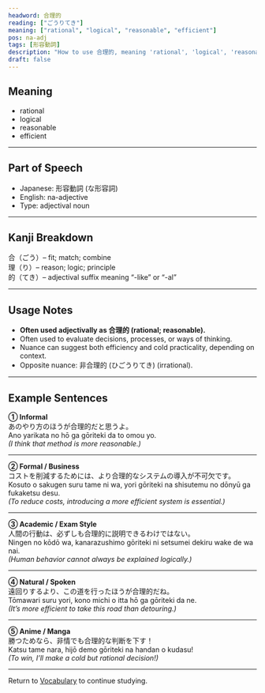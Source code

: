 ```yaml
---
headword: 合理的
reading: ["ごうりてき"]
meaning: ["rational", "logical", "reasonable", "efficient"]
pos: na-adj
tags: [形容動詞]
description: "How to use 合理的, meaning 'rational', 'logical', 'reasonable', 'efficient' in preparation for the JLPT N2."
draft: false
---
```


## Meaning  
- rational  
- logical  
- reasonable  
- efficient  

---

## Part of Speech  
- Japanese: 形容動詞 (な形容詞)  
- English: na-adjective  
- Type: adjectival noun  

---

## Kanji Breakdown  
合（ごう）– fit; match; combine  
理（り）– reason; logic; principle  
的（てき）– adjectival suffix meaning “-like” or “-al”  

---

## Usage Notes  
- **Often used adjectivally as 合理的 (rational; reasonable).**  
- Often used to evaluate decisions, processes, or ways of thinking.  
- Nuance can suggest both efficiency and cold practicality, depending on context.  
- Opposite nuance: 非合理的 (ひごうりてき) (irrational).  

---

## Example Sentences  

**① Informal**  
あのやり方のほうが<span class="text-skin-accent">合理的</span>だと思うよ。  
Ano yarikata no hō ga <span class="text-skin-accent">gōriteki</span> da to omou yo.  
_(I think that method is more <span class="text-skin-accent">reasonable</span>.)_

---

**② Formal / Business**  
コストを削減するためには、より<span class="text-skin-accent">合理的</span>なシステムの導入が不可欠です。  
Kosuto o sakugen suru tame ni wa, yori <span class="text-skin-accent">gōriteki</span> na shisutemu no dōnyū ga fukaketsu desu.  
_(To reduce costs, introducing a more <span class="text-skin-accent">efficient</span> system is essential.)_

---

**③ Academic / Exam Style**  
人間の行動は、必ずしも<span class="text-skin-accent">合理的</span>に説明できるわけではない。  
Ningen no kōdō wa, kanarazushimo <span class="text-skin-accent">gōriteki</span> ni setsumei dekiru wake de wa nai.  
_(Human behavior cannot always be explained <span class="text-skin-accent">logically</span>.)_

---

**④ Natural / Spoken**  
遠回りするより、この道を行ったほうが<span class="text-skin-accent">合理的</span>だね。  
Tōmawari suru yori, kono michi o itta hō ga <span class="text-skin-accent">gōriteki</span> da ne.  
_(It’s more <span class="text-skin-accent">efficient</span> to take this road than detouring.)_

---

**⑤ Anime / Manga**  
勝つためなら、非情でも<span class="text-skin-accent">合理的</span>な判断を下す！  
Katsu tame nara, hijō demo <span class="text-skin-accent">gōriteki</span> na handan o kudasu!  
_(To win, I’ll make a cold but <span class="text-skin-accent">rational</span> decision!)_

---

Return to [Vocabulary](/vocabulary/) to continue studying.

